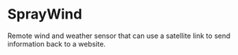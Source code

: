 SprayWind
=========

Remote wind and weather sensor that can use a satellite link to send information back to a website.
